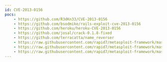 ```yaml
---
id: CVE-2013-0156
pocs:
    - https://github.com/R3dKn33/CVE-2013-0156
    - https://github.com/bsodmike/rails-exploit-cve-2013-0156
    - https://github.com/heroku/heroku-CVE-2013-0156
    - https://github.com/josal/crack-0.1.8-fixed
    - https://github.com/terracatta/name_reverser
    - https://raw.githubusercontent.com/rapid7/metasploit-framework/master/modules/auxiliary/scanner/http/rails_xml_yaml_scanner.rb
    - https://raw.githubusercontent.com/rapid7/metasploit-framework/master/modules/exploits/multi/http/rails_secret_deserialization.rb
    - https://raw.githubusercontent.com/rapid7/metasploit-framework/master/modules/exploits/multi/http/rails_xml_yaml_code_exec.rb
---
```


